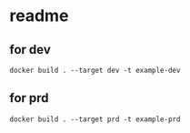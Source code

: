 # readme

## for dev

`docker build . --target dev -t example-dev`

## for prd

`docker build . --target prd -t example-prd`
